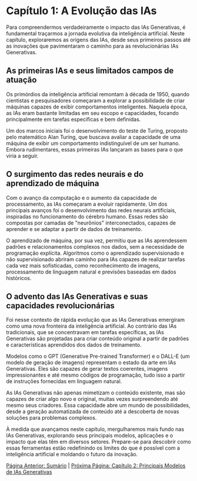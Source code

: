 # Capítulo 1: A Evolução das IAs

Para compreendermos verdadeiramente o impacto das IAs Generativas, é fundamental traçarmos a jornada evolutiva da inteligência artificial. Neste capítulo, exploraremos as origens das IAs, desde seus primeiros passos até as inovações que pavimentaram o caminho para as revolucionárias IAs Generativas.

## As primeiras IAs e seus limitados campos de atuação

Os primórdios da inteligência artificial remontam à década de 1950, quando cientistas e pesquisadores começaram a explorar a possibilidade de criar máquinas capazes de exibir comportamentos inteligentes. Naquela época, as IAs eram bastante limitadas em seu escopo e capacidades, focando principalmente em tarefas específicas e bem definidas.

Um dos marcos iniciais foi o desenvolvimento do teste de Turing, proposto pelo matemático Alan Turing, que buscava avaliar a capacidade de uma máquina de exibir um comportamento indistinguível de um ser humano. Embora rudimentares, essas primeiras IAs lançaram as bases para o que viria a seguir.

## O surgimento das redes neurais e do aprendizado de máquina

Com o avanço da computação e o aumento da capacidade de processamento, as IAs começaram a evoluir rapidamente. Um dos principais avanços foi o desenvolvimento das redes neurais artificiais, inspiradas no funcionamento do cérebro humano. Essas redes são compostas por camadas de "neurônios" interconectados, capazes de aprender e se adaptar a partir de dados de treinamento.

O aprendizado de máquina, por sua vez, permitiu que as IAs aprendessem padrões e relacionamentos complexos nos dados, sem a necessidade de programação explícita. Algoritmos como o aprendizado supervisionado e não supervisionado abriram caminho para IAs capazes de realizar tarefas cada vez mais sofisticadas, como reconhecimento de imagens, processamento de linguagem natural e previsões baseadas em dados históricos.

## O advento das IAs Generativas e suas capacidades revolucionárias

Foi nesse contexto de rápida evolução que as IAs Generativas emergiram como uma nova fronteira da inteligência artificial. Ao contrário das IAs tradicionais, que se concentravam em tarefas específicas, as IAs Generativas são projetadas para criar conteúdo original a partir de padrões e características aprendidos dos dados de treinamento.

Modelos como o GPT (Generative Pre-trained Transformer) e o DALL-E (um modelo de geração de imagens) representam o estado da arte em IAs Generativas. Eles são capazes de gerar textos coerentes, imagens impressionantes e até mesmo códigos de programação, tudo isso a partir de instruções fornecidas em linguagem natural.

As IAs Generativas não apenas mimetizam o conteúdo existente, mas são capazes de criar algo novo e original, muitas vezes surpreendendo até mesmo seus criadores. Essa capacidade abre um mundo de possibilidades, desde a geração automatizada de conteúdo até a descoberta de novas soluções para problemas complexos.

À medida que avançamos neste capítulo, mergulharemos mais fundo nas IAs Generativas, explorando seus principais modelos, aplicações e o impacto que elas têm em diversos setores. Prepare-se para descobrir como essas ferramentas estão redefinindo os limites do que é possível com a inteligência artificial e moldando o futuro da inovação.

[Página Anterior: Sumário](indice.md) | [Próxima Página: Capítulo 2: Principais Modelos de IAs Generativas](capitulo_2.md)
